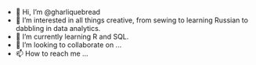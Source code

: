 - 👋 Hi, I’m @gharliquebread
- 👀 I’m interested in all things creative, from sewing to learning Russian to dabbling in data analytics.
- 🌱 I’m currently learning R and SQL.
- 💞️ I’m looking to collaborate on ...
- 📫 How to reach me ...

<!---
gharliquebread/gharliquebread is a ✨ special ✨ repository because its `README.md` (this file) appears on your GitHub profile.
You can click the Preview link to take a look at your changes.
--->
